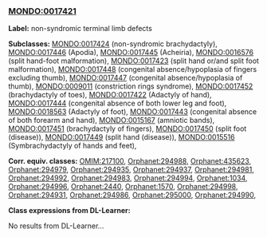 
### [MONDO:0017421](http://purl.obolibrary.org/obo/MONDO_0017421)
**Label:** non-syndromic terminal limb defects

**Subclasses:** [MONDO:0017424](http://purl.obolibrary.org/obo/MONDO_0017424) (non-syndromic brachydactyly), [MONDO:0017446](http://purl.obolibrary.org/obo/MONDO_0017446) (Apodia), [MONDO:0017445](http://purl.obolibrary.org/obo/MONDO_0017445) (Acheiria), [MONDO:0016576](http://purl.obolibrary.org/obo/MONDO_0016576) (split hand-foot malformation), [MONDO:0017423](http://purl.obolibrary.org/obo/MONDO_0017423) (split hand or/and split foot malformation), [MONDO:0017448](http://purl.obolibrary.org/obo/MONDO_0017448) (congenital absence/hypoplasia of fingers excluding thumb), [MONDO:0017447](http://purl.obolibrary.org/obo/MONDO_0017447) (congenital absence/hypoplasia of thumb), [MONDO:0009011](http://purl.obolibrary.org/obo/MONDO_0009011) (constriction rings syndrome), [MONDO:0017452](http://purl.obolibrary.org/obo/MONDO_0017452) (brachydactyly of toes), [MONDO:0017422](http://purl.obolibrary.org/obo/MONDO_0017422) (Adactyly of hand), [MONDO:0017444](http://purl.obolibrary.org/obo/MONDO_0017444) (congenital absence of both lower leg and foot), [MONDO:0018563](http://purl.obolibrary.org/obo/MONDO_0018563) (Adactyly of foot), [MONDO:0017443](http://purl.obolibrary.org/obo/MONDO_0017443) (congenital absence of both forearm and hand), [MONDO:0015167](http://purl.obolibrary.org/obo/MONDO_0015167) (amniotic bands), [MONDO:0017451](http://purl.obolibrary.org/obo/MONDO_0017451) (brachydactyly of fingers), [MONDO:0017450](http://purl.obolibrary.org/obo/MONDO_0017450) (split foot (disease)), [MONDO:0017449](http://purl.obolibrary.org/obo/MONDO_0017449) (split hand (disease)), [MONDO:0015516](http://purl.obolibrary.org/obo/MONDO_0015516) (Symbrachydactyly of hands and feet), 

**Corr. equiv. classes:** [OMIM:217100](http://purl.obolibrary.org/obo/OMIM_217100), [Orphanet:294988](http://www.orpha.net/ORDO/Orphanet_294988), [Orphanet:435623](http://www.orpha.net/ORDO/Orphanet_435623), [Orphanet:294979](http://www.orpha.net/ORDO/Orphanet_294979), [Orphanet:294935](http://www.orpha.net/ORDO/Orphanet_294935), [Orphanet:294937](http://www.orpha.net/ORDO/Orphanet_294937), [Orphanet:294981](http://www.orpha.net/ORDO/Orphanet_294981), [Orphanet:294992](http://www.orpha.net/ORDO/Orphanet_294992), [Orphanet:294983](http://www.orpha.net/ORDO/Orphanet_294983), [Orphanet:294994](http://www.orpha.net/ORDO/Orphanet_294994), [Orphanet:1034](http://www.orpha.net/ORDO/Orphanet_1034), [Orphanet:294996](http://www.orpha.net/ORDO/Orphanet_294996), [Orphanet:2440](http://www.orpha.net/ORDO/Orphanet_2440), [Orphanet:1570](http://www.orpha.net/ORDO/Orphanet_1570), [Orphanet:294998](http://www.orpha.net/ORDO/Orphanet_294998), [Orphanet:294931](http://www.orpha.net/ORDO/Orphanet_294931), [Orphanet:294986](http://www.orpha.net/ORDO/Orphanet_294986), [Orphanet:295000](http://www.orpha.net/ORDO/Orphanet_295000), [Orphanet:294990](http://www.orpha.net/ORDO/Orphanet_294990), 

**Class expressions from DL-Learner:**

No results from DL-Learner...




